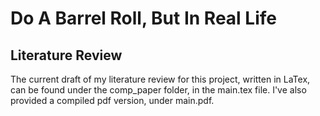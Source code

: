 # Do A Barrel Roll, But In Real Life

## Literature Review
The current draft of my literature review for this project, written in LaTex, can be found under the comp_paper folder, in the main.tex file. I've also provided a compiled pdf version, under main.pdf. 
